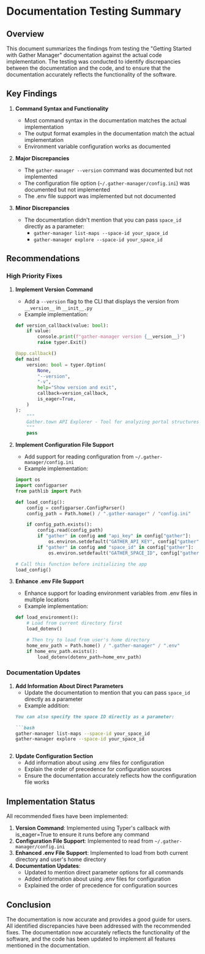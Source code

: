 # Documentation Testing Summary

## Overview

This document summarizes the findings from testing the "Getting Started with Gather Manager" documentation against the actual code implementation. The testing was conducted to identify discrepancies between the documentation and the code, and to ensure that the documentation accurately reflects the functionality of the software.

## Key Findings

1. **Command Syntax and Functionality**
   - Most command syntax in the documentation matches the actual implementation
   - The output format examples in the documentation match the actual implementation
   - Environment variable configuration works as documented

2. **Major Discrepancies**
   - The `gather-manager --version` command was documented but not implemented
   - The configuration file option (`~/.gather-manager/config.ini`) was documented but not implemented
   - The .env file support was implemented but not documented

3. **Minor Discrepancies**
   - The documentation didn't mention that you can pass `space_id` directly as a parameter:
     - `gather-manager list-maps --space-id your_space_id`
     - `gather-manager explore --space-id your_space_id`

## Recommendations

### High Priority Fixes

1. **Implement Version Command**
   - Add a `--version` flag to the CLI that displays the version from `__version__` in `__init__.py`
   - Example implementation:
   ```python
   def version_callback(value: bool):
       if value:
           console.print(f"gather-manager version {__version__}")
           raise typer.Exit()

   @app.callback()
   def main(
       version: bool = typer.Option(
           None,
           "--version",
           "-v",
           help="Show version and exit",
           callback=version_callback,
           is_eager=True,
       )
   ):
       """
       Gather.town API Explorer - Tool for analyzing portal structures in Gather.town spaces
       """
       pass
   ```

2. **Implement Configuration File Support**
   - Add support for reading configuration from `~/.gather-manager/config.ini`
   - Example implementation:
   ```python
   import os
   import configparser
   from pathlib import Path

   def load_config():
       config = configparser.ConfigParser()
       config_path = Path.home() / ".gather-manager" / "config.ini"

       if config_path.exists():
           config.read(config_path)
           if "gather" in config and "api_key" in config["gather"]:
               os.environ.setdefault("GATHER_API_KEY", config["gather"]["api_key"])
           if "gather" in config and "space_id" in config["gather"]:
               os.environ.setdefault("GATHER_SPACE_ID", config["gather"]["space_id"])

   # Call this function before initializing the app
   load_config()
   ```

3. **Enhance .env File Support**
   - Enhance support for loading environment variables from .env files in multiple locations
   - Example implementation:
   ```python
   def load_environment():
       # Load from current directory first
       load_dotenv()

       # Then try to load from user's home directory
       home_env_path = Path.home() / ".gather-manager" / ".env"
       if home_env_path.exists():
           load_dotenv(dotenv_path=home_env_path)
   ```

### Documentation Updates

1. **Add Information About Direct Parameters**
   - Update the documentation to mention that you can pass `space_id` directly as a parameter
   - Example addition:
   ```markdown
   You can also specify the space ID directly as a parameter:

   ```bash
   gather-manager list-maps --space-id your_space_id
   gather-manager explore --space-id your_space_id
   ```
   ```

2. **Update Configuration Section**
   - Add information about using .env files for configuration
   - Explain the order of precedence for configuration sources
   - Ensure the documentation accurately reflects how the configuration file works

## Implementation Status

All recommended fixes have been implemented:

1. **Version Command**: Implemented using Typer's callback with is_eager=True to ensure it runs before any command
2. **Configuration File Support**: Implemented to read from `~/.gather-manager/config.ini`
3. **Enhanced .env File Support**: Implemented to load from both current directory and user's home directory
4. **Documentation Updates**:
   - Updated to mention direct parameter options for all commands
   - Added information about using .env files for configuration
   - Explained the order of precedence for configuration sources

## Conclusion

The documentation is now accurate and provides a good guide for users. All identified discrepancies have been addressed with the recommended fixes. The documentation now accurately reflects the functionality of the software, and the code has been updated to implement all features mentioned in the documentation.
